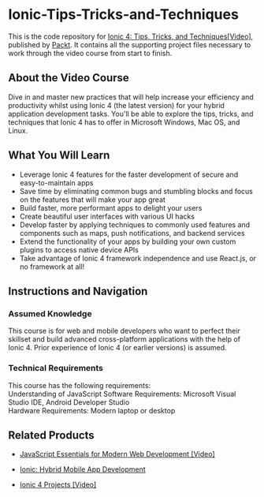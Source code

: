 # Ionic-Tips-Tricks-and-Techniques
This is the code repository for [Ionic 4: Tips, Tricks, and Techniques[Video]](Website), published by [Packt](https://www.packtpub.com/?utm_source=github). It contains all the supporting project files necessary to work through the video course from start to finish.



## About the Video Course
Dive in and master new practices that will help increase your efficiency and productivity whilst using Ionic 4 (the latest version) for your hybrid application development tasks. You'll be able to explore the tips, tricks, and techniques that Ionic 4 has to offer in Microsoft Windows, Mac OS, and Linux.

<H2>What You Will Learn</H2>
<DIV class=book-info-will-learn-text>
<UL>
<LI>Leverage Ionic 4 features for the faster development of secure and easy-to-maintain apps
<LI>Save time by eliminating common bugs and stumbling blocks and focus on the features that will make your app great
<LI>Build faster, more performant apps to delight your users
<LI>Create beautiful user interfaces with various UI hacks
<LI>Develop faster by applying techniques to commonly used features and components such as maps, push notifications, and backend services
<LI>Extend the functionality of your apps by building your own custom plugins to access native device APIs
<LI>Take advantage of Ionic 4 framework independence and use React.js, or no framework at all!
</LI></UL></DIV>



## Instructions and Navigation
### Assumed Knowledge
This course is for web and mobile developers who want to perfect their skillset and build advanced cross-platform applications with the help of Ionic 4. 
Prior experience of Ionic 4 (or earlier versions) is assumed.


### Technical Requirements
This course has the following requirements:<br/>
Understanding of JavaScript
Software Requirements: Microsoft Visual Studio IDE, Android Developer Studio <br/>
Hardware Requirements: Modern laptop or desktop <br/> 








## Related Products
* [JavaScript Essentials for Modern Web Development [Video]](https://www.packtpub.com/web-development/javascript-essentials-for-modern-web-development-video)


* [Ionic: Hybrid Mobile App Development](https://www.packtpub.com/application-development/ionic-hybrid-mobile-app-development)


* [Ionic 4 Projects [Video]](https://www.packtpub.com/mobile/ionic-4-projects-video)

